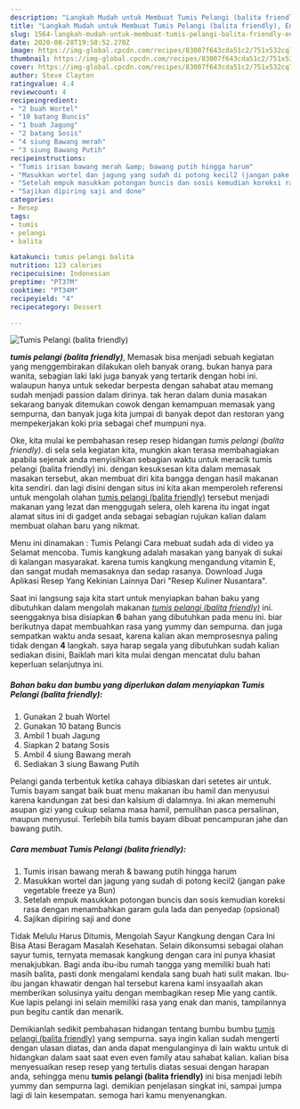 ```yaml
---
description: "Langkah Mudah untuk Membuat Tumis Pelangi (balita friendly), Enak Banget"
title: "Langkah Mudah untuk Membuat Tumis Pelangi (balita friendly), Enak Banget"
slug: 1564-langkah-mudah-untuk-membuat-tumis-pelangi-balita-friendly-enak-banget
date: 2020-08-28T19:58:52.270Z
image: https://img-global.cpcdn.com/recipes/83007f643cda51c2/751x532cq70/tumis-pelangi-balita-friendly-foto-resep-utama.jpg
thumbnail: https://img-global.cpcdn.com/recipes/83007f643cda51c2/751x532cq70/tumis-pelangi-balita-friendly-foto-resep-utama.jpg
cover: https://img-global.cpcdn.com/recipes/83007f643cda51c2/751x532cq70/tumis-pelangi-balita-friendly-foto-resep-utama.jpg
author: Steve Clayton
ratingvalue: 4.4
reviewcount: 4
recipeingredient:
- "2 buah Wortel"
- "10 batang Buncis"
- "1 buah Jagung"
- "2 batang Sosis"
- "4 siung Bawang merah"
- "3 siung Bawang Putih"
recipeinstructions:
- "Tumis irisan bawang merah &amp; bawang putih hingga harum"
- "Masukkan wortel dan jagung yang sudah di potong kecil2 (jangan pake vegetable freeze ya Bun)"
- "Setelah empuk masukkan potongan buncis dan sosis kemudian koreksi rasa dengan menambahkan garam gula lada dan penyedap (opsional)"
- "Sajikan dipiring saji and done"
categories:
- Resep
tags:
- tumis
- pelangi
- balita

katakunci: tumis pelangi balita 
nutrition: 123 calories
recipecuisine: Indonesian
preptime: "PT37M"
cooktime: "PT34M"
recipeyield: "4"
recipecategory: Dessert

---
```



![Tumis Pelangi (balita friendly)](https://img-global.cpcdn.com/recipes/83007f643cda51c2/751x532cq70/tumis-pelangi-balita-friendly-foto-resep-utama.jpg)

<b><i>tumis pelangi (balita friendly)</i></b>, Memasak bisa menjadi sebuah kegiatan yang menggembirakan dilakukan oleh banyak orang. bukan hanya para wanita, sebagian laki laki juga banyak yang tertarik dengan hobi ini. walaupun hanya untuk sekedar berpesta dengan sahabat atau memang sudah menjadi passion dalam dirinya. tak heran dalam dunia masakan sekarang banyak ditemukan cowok dengan kemampuan memasak yang sempurna, dan banyak juga kita jumpai di banyak depot dan restoran yang mempekerjakan koki pria sebagai chef mumpuni nya.

Oke, kita mulai ke pembahasan resep resep hidangan <i>tumis pelangi (balita friendly)</i>. di sela sela kegiatan kita, mungkin akan terasa membahagiakan apabila sejenak anda menyisihkan sebagian waktu untuk meracik tumis pelangi (balita friendly) ini. dengan kesuksesan kita dalam memasak masakan tersebut, akan membuat diri kita bangga dengan hasil makanan kita sendiri. dan lagi disini dengan situs ini kita akan memperoleh referensi untuk mengolah olahan <u>tumis pelangi (balita friendly)</u> tersebut menjadi makanan yang lezat dan menggugah selera, oleh karena itu ingat ingat alamat situs ini di gadget anda sebagai sebagian rujukan kalian dalam membuat olahan baru yang nikmat.

Menu ini dinamakan : Tumis Pelangi Cara mebuat sudah ada di video ya Selamat mencoba. Tumis kangkung adalah masakan yang banyak di sukai di kalangan masyarakat. karena tumis kangkung mengandung vitamin E, dan sangat mudah memasaknya dan sedap rasanya. Download Juga Aplikasi Resep Yang Kekinian Lainnya Dari &#34;Resep Kuliner Nusantara&#34;.


Saat ini langsung saja kita start untuk menyiapkan bahan baku yang dibutuhkan dalam mengolah makanan <u><i>tumis pelangi (balita friendly)</i></u> ini. seenggaknya bisa disiapkan <b>6</b> bahan yang dibutuhkan pada menu ini. biar berikutnya dapat membuahkan rasa yang yummy dan sempurna. dan juga sempatkan waktu anda sesaat, karena kalian akan memprosesnya paling tidak dengan <b>4</b> langkah. saya harap segala yang dibutuhkan sudah kalian sediakan disini, Baiklah mari kita mulai dengan mencatat dulu bahan keperluan selanjutnya ini.

<!--inarticleads1-->

##### Bahan baku dan bumbu yang diperlukan dalam menyiapkan Tumis Pelangi (balita friendly):

1. Gunakan 2 buah Wortel
1. Gunakan 10 batang Buncis
1. Ambil 1 buah Jagung
1. Siapkan 2 batang Sosis
1. Ambil 4 siung Bawang merah
1. Sediakan 3 siung Bawang Putih


Pelangi ganda terbentuk ketika cahaya dibiaskan dari setetes air untuk. Tumis bayam sangat baik buat menu makanan ibu hamil dan menyusui karena kandungan zat besi dan kalsium di dalamnya. Ini akan memenuhi asupan gizi yang cukup selama masa hamil, pemulihan pasca persalinan, maupun menyusui. Terlebih bila tumis bayam dibuat pencampuran jahe dan bawang putih. 

<!--inarticleads2-->

##### Cara membuat Tumis Pelangi (balita friendly):

1. Tumis irisan bawang merah &amp; bawang putih hingga harum
1. Masukkan wortel dan jagung yang sudah di potong kecil2 (jangan pake vegetable freeze ya Bun)
1. Setelah empuk masukkan potongan buncis dan sosis kemudian koreksi rasa dengan menambahkan garam gula lada dan penyedap (opsional)
1. Sajikan dipiring saji and done


Tidak Melulu Harus Ditumis, Mengolah Sayur Kangkung dengan Cara Ini Bisa Atasi Beragam Masalah Kesehatan. Selain dikonsumsi sebagai olahan sayur tumis, ternyata memasak kangkung dengan cara ini punya khasiat menakjubkan. Bagi anda ibu-ibu rumah tangga yang memiliki buah hati masih balita, pasti donk mengalami kendala sang buah hati sulit makan. Ibu-ibu jangan khawatir dengan hal tersebut karena kami insyaallah akan memberikan solusinya yaitu dengan membagikan resep Mie yang cantik. Kue lapis pelangi ini selain memiliki rasa yang enak dan manis, tampilannya pun begitu cantik dan menarik. 

Demikianlah sedikit pembahasan hidangan tentang bumbu bumbu <u>tumis pelangi (balita friendly)</u> yang sempurna. saya ingin kalian sudah mengerti dengan ulasan diatas, dan anda dapat mengulanginya di lain waktu untuk di hidangkan dalam saat saat even even family atau sahabat kalian. kalian bisa menyesuaikan resep resep yang tertulis diatas sesuai dengan harapan anda, sehingga menu <b>tumis pelangi (balita friendly)</b> ini bisa menjadi lebih yummy dan sempurna lagi. demikian penjelasan singkat ini, sampai jumpa lagi di lain kesempatan. semoga hari kamu menyenangkan.
